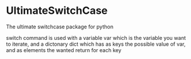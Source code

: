 # UltimateSwitchCase
The ultimate switchcase package for python

switch command is used with a variable var which is the variable you want to iterate, and a dictonary dict which has as keys the possible value of var, and as elements the wanted return for each key
